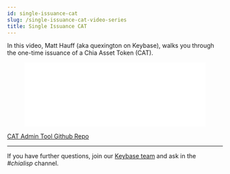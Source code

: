 ```yaml
---
id: single-issuance-cat
slug: /single-issuance-cat-video-series
title: Single Issuance CAT
---
```


In this video, Matt Hauff (aka quexington on Keybase), walks you through the one-time issuance of a Chia Asset Token (CAT).

<figure class="video-container">
<iframe src="//www.youtube.com/embed/yxagP_VC8BE" frameborder="0" allowfullscreen webkitallowfullscreen mozallowfullscreen width="100%"></iframe>
</figure>

[CAT Admin Tool Github Repo](https://github.com/Chia-Network/CAT-admin-tool)

---

If you have further questions, join our [Keybase team](https://keybase.io/team/chia_network.public) and ask in the _#chialisp_ channel.

